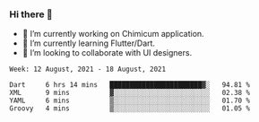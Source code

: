### Hi there 👋

<!--
**devcat37/devcat37** is a ✨ _special_ ✨ repository because its `README.md` (this file) appears on your GitHub profile.-->


- 🔭 I’m currently working on Chimicum application.
- 🌱 I’m currently learning Flutter/Dart.
- 👯 I’m looking to collaborate with UI designers.
<!-- - 🤔 I’m looking for help with ... -->

<!--START_SECTION:waka-->
```text
Week: 12 August, 2021 - 18 August, 2021

Dart     6 hrs 14 mins   ███████████████████████▓░   94.81 % 
XML      9 mins          ▓░░░░░░░░░░░░░░░░░░░░░░░░   02.38 % 
YAML     6 mins          ▒░░░░░░░░░░░░░░░░░░░░░░░░   01.70 % 
Groovy   4 mins          ▒░░░░░░░░░░░░░░░░░░░░░░░░   01.05 % 
```
<!--END_SECTION:waka-->

